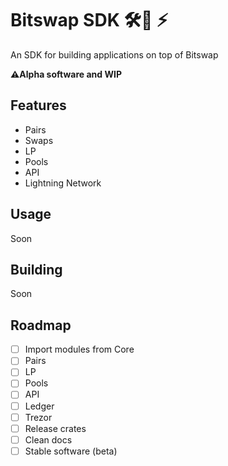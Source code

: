 # Bitswap SDK 🛠💱 ⚡

 An SDK for building applications on top of Bitswap 

**⚠️Alpha software and WIP**

## Features

- Pairs
- Swaps
- LP
- Pools
- API
- Lightning Network

## Usage

Soon

## Building 

Soon

## Roadmap

- [ ] Import modules from Core
- [ ] Pairs
- [ ] LP
- [ ] Pools
- [ ] API
- [ ] Ledger
- [ ] Trezor
- [ ] Release crates
- [ ] Clean docs
- [ ] Stable software (beta)
